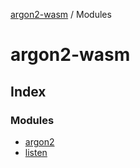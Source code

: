 [argon2-wasm](README.md) / Modules

# argon2-wasm

## Index

### Modules

* [argon2](modules/argon2.md)
* [listen](modules/listen.md)

